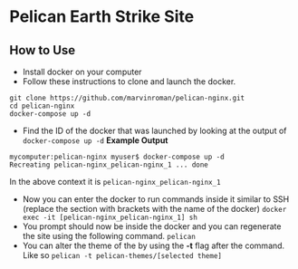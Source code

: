 # Pelican Earth Strike Site
## How to Use
* Install docker on your computer
* Follow these instructions to clone and launch the docker.
```
git clone https://github.com/marvinroman/pelican-nginx.git
cd pelican-nginx
docker-compose up -d
```
* Find the ID of the docker that was launched by looking at the output of ```docker-compose up -d```
**Example Output**
```
mycomputer:pelican-nginx myuser$ docker-compose up -d
Recreating pelican-nginx_pelican-nginx_1 ... done
```
In the above context it is ```pelican-nginx_pelican-nginx_1```
* Now you can enter the docker to run commands inside it similar to SSH (replace the section with brackets with the name of the docker)
```docker exec -it [pelican-nginx_pelican-nginx_1] sh```
* You prompt should now be inside the docker and you can regenerate the site using the following command.
```pelican```
* You can alter the theme of the by using the **-t** flag after the command. Like so
```pelican -t pelican-themes/[selected theme]```
